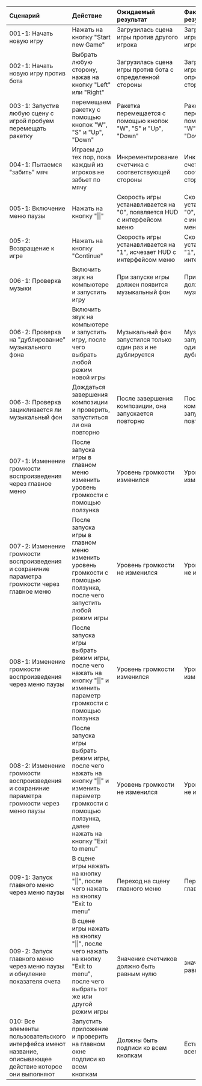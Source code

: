 |Сценарий|Действие|Ожидаемый результат|Фактический результат| Оценка|
|:---|:---|:---|:---|:---|
|001-1: Начать новую игру| Нажать на кнопку "Start new Game"|Загрузилась сцена игры против другого игрока|Загрузилась сцена игры против другого игрока|Прошёл|
|002-1: Начать новую игру против бота|Выбрать любую сторону, нажав на кнопку "Left" или "Right"|Загрузилась сцена игры против бота с определенной стороны |Загрузилась сцена игры против бота с определенной стороны|Прошёл|
|003-1: Запустив любую сцену с игрой пробуем перемещать ракетку| перемещаем ракетку с помощью кнопок "W", "S" и "Up", "Down"| Ракетка перемещается с помощью кнопок "W", "S" и "Up", "Down"|Ракетка перемещается с помощью кнопок "W", "S" и "Up", "Down"|Прошёл|
|004-1:  Пытаемся "забить" мяч| Играем до тех пор, пока каждый из игроков не забьет по мячу|Инкрементирование счетчика с соответствующей стороны|Инкрементирование счетчика с соответствующей стороны|Прошёл|
|005-1: Включение меню паузы| Нажать на кнопку "\|\|" |Скорость игры устанавливается на "0", появляется HUD с интерфейсом меню |Скорость игры устанавливается на "0", появляется HUD с интерфейсов меню|Прошёл|
|005-2: Возвращение к игре| Нажать на кнопку "Continue" |Скорость игры устанавливается на "1", исчезает HUD с интерфейсом меню|Скорость игры устанавливается на "1", исчезает HUD с интерфейсом меню|Прошёл|
|006-1: Проверка музыки| Включить звук на компьютере и запустить игру|При запуске игры должен появится музыкальный фон |При запуске игры должен появится музыкальный фон |Прошёл|
|006-2: Проверка на "дублирование" музыкального фона| Включить звук на компьютере и запустить игру, после чего выбрать любой режим новой игры|Музыкальный фон запустился только один раз и не дублируется|Музыкальный фон запустился только один раз и не дублируется|Прошёл|
|006-3: Проверка зацикливается ли музыкальный фон| Дождаться завершения композиции и проверить, запуститься ли она повторно|После завершения композиции, она запускается повторно|После завершения композиции, она запускается повторно|Прошёл|
|007-1: Изменение громкости воспроизведения через главное меню| После запуска игры в главном меню изменить уровень громкости с помощью ползунка|Уровень громкости изменился|Уровень громкости изменился|Прошёл|
|007-2: Изменение громкости воспроизведения и сохраниние параметра громкости через главное меню|После запуска игры в главном меню изменить уровень громкости с помощью ползунка, после чего запустить любой режим игры|Уровень громкости не изменился|Уровень громкости не изменился|Прошёл|
|008-1: Изменение громкости воспроизведения через меню паузы|После запуска игры выбрать режим игры, после чего нажать на кнопку "\|\|" и изменить параметр громкости с помощью ползунка|Уровень громкости изменился|Уровень громкости изменился|Прошёл|
|008-2: Изменение громкости воспроизведения и сохраниние параметра громкости через меню паузы|После запуска игры выбрать режим игры, после чего нажать на кнопку "\|\|" и изменить параметр громкости с помощью ползунка, далее нажать на кнопку "Exit to menu"|Уровень громкости не изменился|Уровень громкости не изменился|Прошёл|
|009-1: Запуск главного меню через меню паузы|В сцене игры нажать на кнопку "\|\|", после чего нажать на кнопку "Exit to menu"|Переход на сцену главного меню|Переход на сцену главного меню|Прошёл|
|009-2: Запуск главного меню через меню паузы и обнуление показателя счета|В сцене игры нажать на кнопку "\|\|", после чего нажать на кнопку "Exit to menu", после чего выбрать тот же или другой режим игры|Значение счетчиков должно быть равным нулю|значение счетчиков равно нулю|Прошёл|
|010: Все элементы пользовательского интерфейса имеют название, описывающее действие которое они выполняют|Запустить приложение и проверить на главном окне подписи ко всем кнопкам|Должны быть подписи ко всем кнопкам|Есть подписи ко всем кнопкам|Прошёл|

